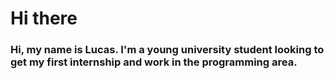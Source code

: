 <h1> Hi there</h1>
<h3>Hi, my name is Lucas. I'm a young university student looking to get my first internship and work in the programming area.
</h3><br>

